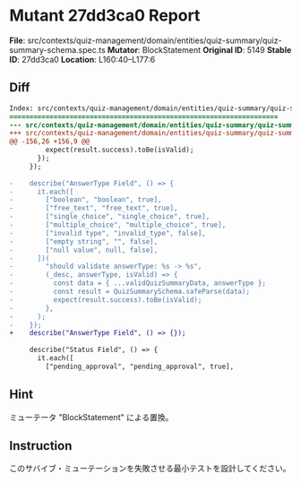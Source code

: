 # Mutant 27dd3ca0 Report

**File**: src/contexts/quiz-management/domain/entities/quiz-summary/quiz-summary-schema.spec.ts
**Mutator**: BlockStatement
**Original ID**: 5149
**Stable ID**: 27dd3ca0
**Location**: L160:40–L177:6

## Diff

```diff
Index: src/contexts/quiz-management/domain/entities/quiz-summary/quiz-summary-schema.spec.ts
===================================================================
--- src/contexts/quiz-management/domain/entities/quiz-summary/quiz-summary-schema.spec.ts	original
+++ src/contexts/quiz-management/domain/entities/quiz-summary/quiz-summary-schema.spec.ts	mutated #5149
@@ -156,26 +156,9 @@
         expect(result.success).toBe(isValid);
       });
     });
 
-    describe("AnswerType Field", () => {
-      it.each([
-        ["boolean", "boolean", true],
-        ["free_text", "free_text", true],
-        ["single_choice", "single_choice", true],
-        ["multiple_choice", "multiple_choice", true],
-        ["invalid type", "invalid_type", false],
-        ["empty string", "", false],
-        ["null value", null, false],
-      ])(
-        "should validate answerType: %s -> %s",
-        (_desc, answerType, isValid) => {
-          const data = { ...validQuizSummaryData, answerType };
-          const result = QuizSummarySchema.safeParse(data);
-          expect(result.success).toBe(isValid);
-        },
-      );
-    });
+    describe("AnswerType Field", () => {});
 
     describe("Status Field", () => {
       it.each([
         ["pending_approval", "pending_approval", true],
```

## Hint

ミューテータ "BlockStatement" による置換。

## Instruction

このサバイブ・ミューテーションを失敗させる最小テストを設計してください。
